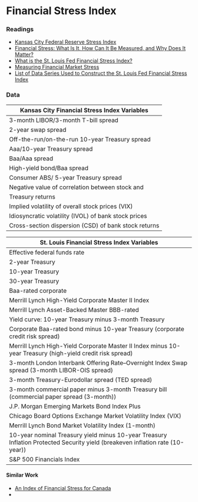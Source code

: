# Financial Stress Index

### Readings
- [Kansas City Federal Reserve Stress Index](https://www.kansascityfed.org/research/indicatorsdata/kcfsi)
- [Financial Stress: What Is It, How Can It Be Measured, and Why Does It Matter?](https://www.kansascityfed.org/PUBLICAT/ECONREV/pdf/09q2hakkio_keeton.pdf)
- [What is the St. Louis Fed Financial Stress Index?](https://www.stlouisfed.org/on-the-economy/2014/june/what-is-the-st-louis-fed-financial-stress-index)
- [Measuring Financial Market Stress](https://files.stlouisfed.org/files/htdocs/publications/es/10/ES1002.pdf)
- [List of Data Series Used to Construct the St. Louis Fed Financial Stress Index](https://www.stlouisfed.org/news-releases/st-louis-fed-financial-stress-index/stlfsi-key)

### Data


| Kansas City Financial Stress Index Variables | 
|---------- | 
| 3-month LIBOR/3-month T-bill spread |
| 2-year swap spread |
| Off-the-run/on-the-run 10-year Treasury spread |
| Aaa/10-year Treasury spread |
| Baa/Aaa spread |
| High-yield bond/Baa spread |
| Consumer ABS/ 5-year Treasury spread |
| Negative value of correlation between stock and
Treasury returns |
| Implied volatility of overall stock prices (VIX) |
| Idiosyncratic volatility (IVOL) of bank stock prices |
| Cross-section dispersion (CSD) of bank stock returns |

| St. Louis Financial Stress Index Variables |
| ---------- |
| Effective federal funds rate |
| 2-year Treasury |
| 10-year Treasury |
| 30-year Treasury |
| Baa-rated corporate |
| Merrill Lynch High-Yield Corporate Master II Index |
| Merrill Lynch Asset-Backed Master BBB-rated |
| Yield curve: 10-year Treasury minus 3-month Treasury |
| Corporate Baa-rated bond minus 10-year Treasury (corporate credit risk spread) |
| Merrill Lynch High-Yield Corporate Master II Index minus 10-year Treasury (high-yield credit risk spread) |
| 3-month London Interbank Offering Rate–Overnight Index Swap spread (3-month LIBOR-OIS spread) |
| 3-month Treasury-Eurodollar spread (TED spread) |
| 3-month commercial paper minus 3-month Treasury bill (commercial paper spread (3-month)) |
| J.P. Morgan Emerging Markets Bond Index Plus |
| Chicago Board Options Exchange Market Volatility Index (VIX) |
| Merrill Lynch Bond Market Volatility Index (1-month) |
| 10-year nominal Treasury yield minus 10-year Treasury Inflation Protected Security yield (breakeven inflation rate (10-year)) |
| S&P 500 Financials Index |

#### Similar Work

- [An Index of Financial Stress for Canada](https://www.bankofcanada.ca/2003/06/working-paper-2003-14/)
- 